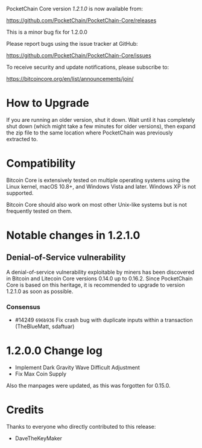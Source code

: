 PocketChain Core version *1.2.1.0* is now available from:

  <https://github.com/PocketChain/PocketChain-Core/releases>

This is a minor bug fix for 1.2.0.0

Please report bugs using the issue tracker at GitHub:

  <https://github.com/PocketChain/PocketChain-Core/issues>

To receive security and update notifications, please subscribe to:

  <https://bitcoincore.org/en/list/announcements/join/>

How to Upgrade
==============

If you are running an older version, shut it down. Wait until it has completely
shut down (which might take a few minutes for older versions), then expand the zip file to the same location where PocketChain was previously extracted to. 

Compatibility
==============

Bitcoin Core is extensively tested on multiple operating systems using
the Linux kernel, macOS 10.8+, and Windows Vista and later. Windows XP is not supported.

Bitcoin Core should also work on most other Unix-like systems but is not
frequently tested on them.

Notable changes in 1.2.1.0
==========================

Denial-of-Service vulnerability
-------------------------------
A denial-of-service vulnerability exploitable by miners has been discovered in Bitcoin and 
Litecoin Core versions 0.14.0 up to 0.16.2. Since PocketChain Core is based on this heritage, it is recommended to upgrade to version 1.2.1.0 as soon as possible.
### Consensus
- #14249 `696b936` Fix crash bug with duplicate inputs within a transaction (TheBlueMatt, sdaftuar)

1.2.0.0 Change log
====================

- Implement Dark Gravity Wave Difficult Adjustment
- Fix Max Coin Supply

Also the manpages were updated, as this was forgotten for 0.15.0.

Credits
=======

Thanks to everyone who directly contributed to this release:

- DaveTheKeyMaker


